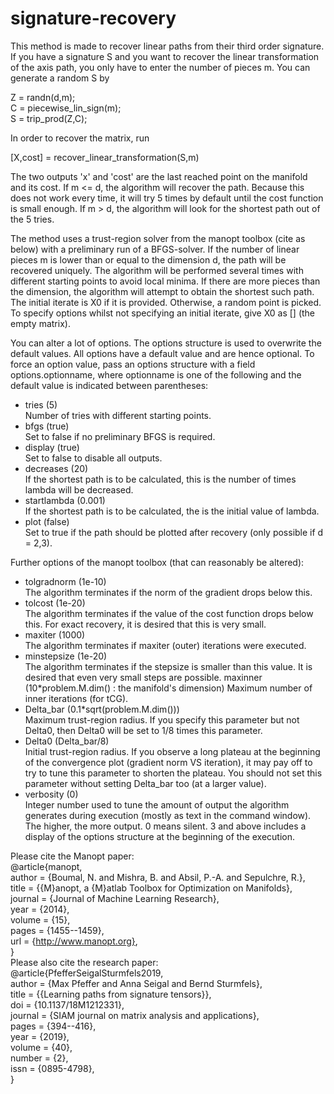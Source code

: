 # signature-recovery

This method is made to recover linear paths from their third order signature. If you have a signature S and you want to recover the linear transformation of the axis path, you only have to enter the number of pieces m. You can generate a random S by

Z = randn(d,m); <br>
C = piecewise_lin_sign(m); <br>
S = trip_prod(Z,C); <br>

In order to recover the matrix, run

[X,cost] = recover_linear_transformation(S,m)

The two outputs 'x' and 'cost' are the last reached point on the manifold and its cost. If m <= d, the algorithm will recover the path. Because this does not work every time, it will try 5 times by default until the cost function is small enough. If m > d, the algorithm will look for the shortest path out of the 5 tries. 

The method uses a trust-region solver from the manopt toolbox (cite as below) with a preliminary run of a BFGS-solver. If the number of linear pieces m is lower than or equal to the dimension d, the path will be recovered uniquely. The algorithm will be performed several times with different starting points to avoid local minima. If there are more pieces than the dimension, the algorithm will attempt to obtain the shortest such path. The initial iterate is X0 if it is provided. Otherwise, a random point is picked. To specify options whilst not specifying an initial iterate, give X0 as [] (the empty matrix).

You can alter a lot of options. The options structure is used to overwrite the default values. All options have a default value and are hence optional. To force an option value, pass an options structure with a field options.optionname, where optionname is one of the following and the default value is indicated between parentheses:

   * tries (5) <br>
       Number of tries with different starting points.
   * bfgs (true) <br>
       Set to false if no preliminary BFGS is required.
   * display (true) <br>
       Set to false to disable all outputs.
   * decreases (20) <br>
       If the shortest path is to be calculated, this is the number of
       times lambda will be decreased.
   * startlambda (0.001) <br>
       If the shortest path is to be calculated, the is the initial value 
       of lambda.
   * plot (false) <br>
       Set to true if the path should be plotted after recovery (only
       possible if d = 2,3).

   Further options of the manopt toolbox (that can reasonably be altered):

   * tolgradnorm (1e-10) <br>
       The algorithm terminates if the norm of the gradient drops below
       this.
   * tolcost (1e-20) <br>
       The algorithm terminates if the value of the cost function drops
       below this. For exact recovery, it is desired that this is very
       small.
   * maxiter (1000) <br>
       The algorithm terminates if maxiter (outer) iterations were 
       executed. 
   * minstepsize (1e-20) <br>
       The algorithm terminates if the stepsize is smaller than this
       value. It is desired that even very small steps are possible.
	 maxinner (10*problem.M.dim() : the manifold's dimension)
       Maximum number of inner iterations (for tCG).
   * Delta_bar (0.1*sqrt(problem.M.dim())) <br>
       Maximum trust-region radius. If you specify this parameter but not
       Delta0, then Delta0 will be set to 1/8 times this parameter.
   * Delta0 (Delta_bar/8) <br>
       Initial trust-region radius. If you observe a long plateau at the
       beginning of the convergence plot (gradient norm VS iteration), it
       may pay off to try to tune this parameter to shorten the plateau.
       You should not set this parameter without setting Delta_bar too (at
       a larger value).
   * verbosity (0) <br>
       Integer number used to tune the amount of output the algorithm
       generates during execution (mostly as text in the command window).
       The higher, the more output. 0 means silent. 3 and above includes a
       display of the options structure at the beginning of the execution.

 Please cite the Manopt paper: <br>
       @article{manopt, <br>
         author  = {Boumal, N. and Mishra, B. and Absil, P.-A. and Sepulchre, R.}, <br>
         title   = {{M}anopt, a {M}atlab Toolbox for Optimization on Manifolds}, <br>
         journal = {Journal of Machine Learning Research}, <br>
         year    = {2014}, <br>
         volume  = {15}, <br>
         pages   = {1455--1459}, <br>
         url     = {http://www.manopt.org}, <br>
       } <br>
 Please also cite the research paper: <br>
       @article{PfefferSeigalSturmfels2019, <br>
         author  = {Max Pfeffer and Anna Seigal and Bernd Sturmfels}, <br>
         title   = {{Learning paths from signature tensors}}, <br>
         doi     = {10.1137/18M1212331}, <br>
         journal = {SIAM journal on matrix analysis and applications}, <br>
         pages   = {394--416}, <br>
         year    = {2019}, <br>
         volume  = {40}, <br>
         number  = {2}, <br>
         issn    = {0895-4798}, <br>
       }

